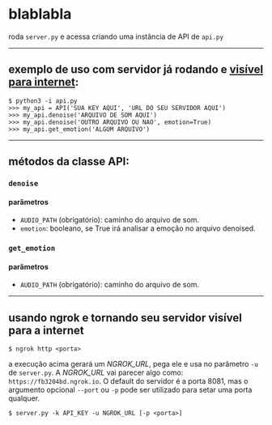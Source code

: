 # blablabla

roda `server.py` e acessa criando uma instância de API de `api.py`

---

## exemplo de uso com servidor já rodando e [visível para internet](https://ngrok.com/download):
```
$ python3 -i api.py
>>> my_api = API('SUA KEY AQUI', 'URL DO SEU SERVIDOR AQUI')
>>> my_api.denoise('ARQUIVO DE SOM AQUI')
>>> my_api.denoise('OUTRO ARQUIVO OU NAO', emotion=True)
>>> my_api.get_emotion('ALGUM ARQUIVO')
```

---

## métodos da classe API:
### `denoise`
#### parâmetros
- `AUDIO_PATH` (obrigatório): caminho do arquivo de som.
- `emotion`: booleano, se True irá analisar a emoção no arquivo denoised.

### `get_emotion`
#### parâmetros
- `AUDIO_PATH` (obrigatório): caminho do arquivo de som.

---

## usando ngrok e tornando seu servidor visível para a internet
```
$ ngrok http <porta>
```
a execução acima gerará um *NGROK_URL*, pega ele e usa no parâmetro `-u` de `server.py`. A *NGROK_URL* vai parecer algo como: `https://fb3204bd.ngrok.io`. O default do servidor é a porta 8081, mas o argumento opcional `--port` ou `-p` pode ser utilizado para setar uma porta qualquer.
```
$ server.py -k API_KEY -u NGROK_URL [-p <porta>]
```
